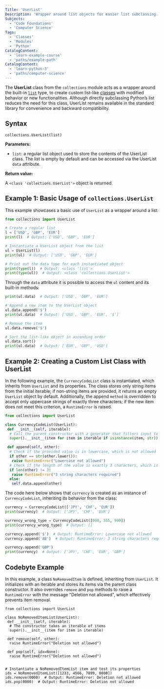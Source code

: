 ```yaml
---
Title: 'UserList'
Description: 'Wrapper around list objects for easier list subclassing.'
Subjects:
  - 'Code Foundations'
  - 'Computer Science'
Tags:
  - 'Classes'
  - 'Modules'
  - 'Python'
CatalogContent:
  - 'learn-example-course'
  - 'paths/example-path'
CatalogContent:
  - 'learn-python-3'
  - 'paths/computer-science'
---
```


The **UserList** class from the `collections` module acts as a wrapper around the built-in [`list`](https://www.codecademy.com/resources/docs/python/lists) type, to create custom list-like [classes](https://www.codecademy.com/resources/docs/python/classes) with modified behavior or new functionalities. Although directly subclassing Python’s list reduces the need for this class, UserList remains available in the standard library for convenience and backward compatibility.

## Syntax

```pseudo
collections.UserList(list)
```

**Parameters:**

- `list`: a regular list object used to store the contents of the UserList class. The list is empty by default and can be accessed via the UserList `data` attribute.

**Return value:**

A `<class 'collections.UserList'>` object is returned.

## Example 1: Basic Usage of `collections.UserList`

This example showcases a basic use of `UserList` as a wrapper around a list:

```py
from collections import UserList

# Create a regular list
l = ['USD', 'GBP', 'EUR']
print(l)  # Output: ['USD', 'GBP', 'EUR']

# Instantiate a UserList object from the list
ul = UserList(l)
print(ul)  # Output: ['USD', 'GBP', 'EUR']

# Print out the data type for each instantiated object
print(type(l))  # Output: <class 'list'>
print(type(ul))  # Output: <class 'collections.UserList'>
```

Through the `data` attribute it is possible to access the `ul` content and its built-in methods:

```py
print(ul.data)  # Output: ['USD', 'GBP', 'EUR']

# Append a new item to the UserList object
ul.data.append('$')
print(ul.data)  # Output: ['USD', 'GBP', 'EUR', '$']

# Remove the item
ul.data.remove('$')

# Sort the list-like object in ascending order
ul.data.sort()
print(ul.data)  # Output: ['EUR', 'GBP', 'USD']
```

## Example 2: Creating a Custom List Class with UserList

In the following example, the `CurrencyCodeList` class is instantiated, which inherits from `UserList` and its properties. The class stores only string items from the initial iterable; if non-string items are provided, it returns an empty `UserList` object by default. Additionally, the append `method` is overridden to accept only uppercase strings of exactly three characters; if the new item does not meet this criterion, a `RuntimeError` is raised.

```py
from collections import UserList

class CurrencyCodeList(UserList):
 def __init__(self, iterable):
  # Call the parent constructor with a generator that filters input to only strings
  super().__init__(item for item in iterable if isinstance(item, str))

 def append(self, other):
  # Check if the provided value is in lowercase, which is not allowed
  if other == str(other.lower()):
   raise RuntimeError("Lowercase not allowed")
  # Check if the length of the value is exactly 3 characters, which is required
  if len(other) != 3:
   raise RuntimeError("3 string characters required")
  else:
   self.data.append(other)
```

The code here below shows that `currency` is created as an instance of `CurrencyCodeList`, inheriting its behavior from the class:

```py
currency = CurrencyCodeList(['JPY', 'CHF', 'EUR'])
print(currency)  # Output: ['JPY', 'CHF', 'EUR']

currency_wrong_type = CurrencyCodeList([000, 555, 999])
print(currency_wrong_type)  # Output: []

currency.append('$')  # Output: RuntimeError: Lowercase not allowed
currency.append('AB')  # Output: RuntimeError: 3 string characters required

currency.append('GBP')
print(currency)  # Output: ['JPY', 'CHF', 'EUR', 'GBP']
```

## Codebyte Example

In this example, a class `NoRemovedItem` is defined, inheriting from `UserList`. It initializes with an iterable and stores its items via the parent class constructor. It also overrides `remove` and `pop` methods to raise a `RuntimeError` with the message "Deletion not allowed", which effectively prevents item removal.

```codebyte/py
from collections import UserList

class NoRemovedItemList(UserList):
 def __init__(self, iterable):
  # The constructor takes an iterable of items
  super().__init__(item for item in iterable)

 def remove(self, other):
  raise RuntimeError("Deletion not allowed")

 def pop(self, idx=None):
  raise RuntimeError("Deletion not allowed")


# Instantiate a NoRemovedItemList item and test its properties
ids = NoRemovedItemList([1233, 4566, 7899, 0000])
ids.remove(0000)  # Output: RuntimeError: Deletion not allowed
ids.pop(0000)  # Output: RuntimeError: Deletion not allowed
```
